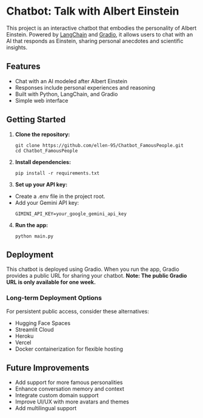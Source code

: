 # Chatbot: Talk with Albert Einstein

This project is an interactive chatbot that embodies the personality of Albert Einstein. Powered by [LangChain](https://python.langchain.com/) and [Gradio](https://www.gradio.app/), it allows users to chat with an AI that responds as Einstein, sharing personal anecdotes and scientific insights.

## Features

- Chat with an AI modeled after Albert Einstein
- Responses include personal experiences and reasoning
- Built with Python, LangChain, and Gradio
- Simple web interface

## Getting Started

1. **Clone the repository:**
   ```
   git clone https://github.com/ellen-95/Chatbot_FamousPeople.git
   cd Chatbot_FamousPeople
   ```
2. **Install dependencies:**
   ```
   pip install -r requirements.txt
   ```
3. **Set up your API key:**
  - Create a .env file in the project root.
  - Add your Gemini API key:
    ```
    GIMINI_API_KEY=your_google_gemini_api_key
    ```
4. **Run the app:**
   ```
   python main.py
   ```
## Deployment
This chatbot is deployed using Gradio. When you run the app, Gradio provides a public URL for sharing your chatbot.
**Note: The public Gradio URL is only available for one week.**

### Long-term Deployment Options
For persistent public access, consider these alternatives:
- Hugging Face Spaces
- Streamlit Cloud
- Heroku
- Vercel
- Docker containerization for flexible hosting

## Future Improvements
- Add support for more famous personalities
- Enhance conversation memory and context
- Integrate custom domain support
- Improve UI/UX with more avatars and themes
- Add multilingual support

